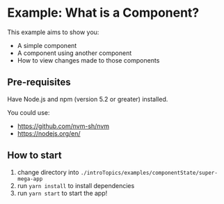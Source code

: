 # Example: What is a Component?

This example aims to show you:
- A simple component
- A component using another component
- How to view changes made to those components

## Pre-requisites

Have Node.js and npm (version 5.2 or greater) installed.

You could use:
- https://github.com/nvm-sh/nvm
- https://nodejs.org/en/

## How to start

1. change directory into `./introTopics/examples/componentState/super-mega-app`
2. run `yarn install` to install dependencies
3. run `yarn start` to start the app!